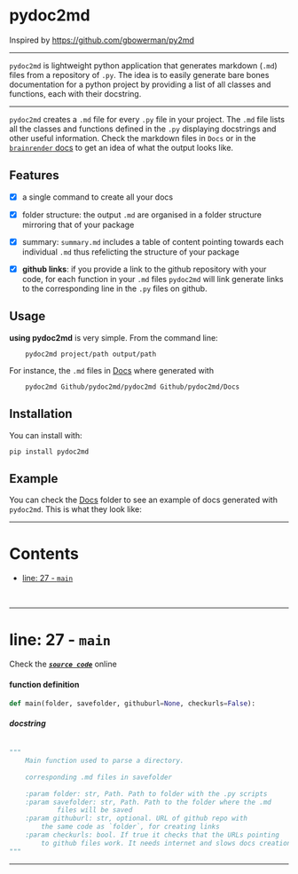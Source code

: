 # pydoc2md
Inspired by https://github.com/gbowerman/py2md

----
`pydoc2md` is lightweight python application that generates markdown (`.md`) files from a repository of `.py`. The idea is to easily generate bare bones documentation for a python project by providing a list of all classes and functions, each with their docstring. 

----
`pydoc2md` creates a `.md` file for every `.py` file in your project. The `.md` file lists all the classes and functions defined in the `.py` displaying docstrings and other useful information. Check the markdown files in `Docs` or in the [`brainrender` docs](https://docs.brainrender.info/autogenerated-docs/overview) to get an idea of what the output looks like.

## Features
- [x] a single command to create all your docs
- [x] folder structure: the output `.md` are organised in a folder structure mirroring that of your package
- [x] summary: `summary.md` includes a table of content pointing towards each individual `.md` thus refelicting the structure of your package
- [x] **github links**: if you provide a link to the github repository with your code, for each function in your `.md` files `pydoc2md` will link generate links to the corresponding line in the `.py` files on github. 



## Usage
**using pydoc2md** is very simple. From the command line:
```
    pydoc2md project/path output/path
```

For instance, the `.md` files in [Docs](Docs) where generated with
```
    pydoc2md Github/pydoc2md/pydoc2md Github/pydoc2md/Docs
```

## Installation
You can install  with:

```
pip install pydoc2md
```

## Example
You can check the [Docs](Docs) folder to see an example of docs generated with `pydoc2md`. This is what they look like:



-------

Contents
========

* [line: 27 - `main`](#line-27---main)



&nbsp;

--------
# line: 27 - `main`
  
Check the [***``source code``***](https://github.com/FedeClaudi/pydoc2md/blob/master/pydoc2md/pydoc2md/main.py#L27) online
#### function definition


```python
def main(folder, savefolder, githuburl=None, checkurls=False):
```
##### docstring
  


```python

"""
    Main function used to parse a directory.
    
    corresponding .md files in savefolder
    
    :param folder: str, Path. Path to folder with the .py scripts
    :param savefolder: str, Path. Path to the folder where the .md
            files will be saved
    :param githuburl: str, optional. URL of github repo with
        the same code as `folder`, for creating links
    :param checkurls: bool. If true it checks that the URLs pointing
        to github files work. It needs internet and slows docs creation.
"""
```
----
